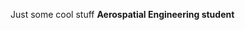 Just some cool stuff
**Aerospatial Engineering student**

<!---
bernabepomar/bernabepomar is a ✨ special ✨ repository because its `README.md` (this file) appears on your GitHub profile.
You can click the Preview link to take a look at your changes.
--->
